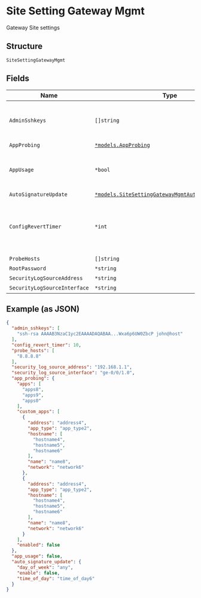 
# Site Setting Gateway Mgmt

Gateway Site settings

## Structure

`SiteSettingGatewayMgmt`

## Fields

| Name | Type | Tags | Description |
|  --- | --- | --- | --- |
| `AdminSshkeys` | `[]string` | Optional | for SSR only, as direct root access is not allowed |
| `AppProbing` | [`*models.AppProbing`](../../doc/models/app-probing.md) | Optional | - |
| `AppUsage` | `*bool` | Optional | consumes uplink bandwidth, requires WA license |
| `AutoSignatureUpdate` | [`*models.SiteSettingGatewayMgmtAutoSignatureUpdate`](../../doc/models/site-setting-gateway-mgmt-auto-signature-update.md) | Optional | - |
| `ConfigRevertTimer` | `*int` | Optional | he rollback timer for commit confirmed<br>**Default**: `10`<br>**Constraints**: `>= 1`, `<= 30` |
| `ProbeHosts` | `[]string` | Optional | - |
| `RootPassword` | `*string` | Optional | for SRX only |
| `SecurityLogSourceAddress` | `*string` | Optional | - |
| `SecurityLogSourceInterface` | `*string` | Optional | - |

## Example (as JSON)

```json
{
  "admin_sshkeys": [
    "ssh-rsa AAAAB3NzaC1yc2EAAAADAQABAA...Wxa6p6UW0ZbcP john@host"
  ],
  "config_revert_timer": 10,
  "probe_hosts": [
    "8.8.8.8"
  ],
  "security_log_source_address": "192.168.1.1",
  "security_log_source_interface": "ge-0/0/1.0",
  "app_probing": {
    "apps": [
      "apps8",
      "apps9",
      "apps0"
    ],
    "custom_apps": [
      {
        "address": "address4",
        "app_type": "app_type2",
        "hostname": [
          "hostname4",
          "hostname5",
          "hostname6"
        ],
        "name": "name8",
        "network": "network6"
      },
      {
        "address": "address4",
        "app_type": "app_type2",
        "hostname": [
          "hostname4",
          "hostname5",
          "hostname6"
        ],
        "name": "name8",
        "network": "network6"
      }
    ],
    "enabled": false
  },
  "app_usage": false,
  "auto_signature_update": {
    "day_of_week": "any",
    "enable": false,
    "time_of_day": "time_of_day6"
  }
}
```

